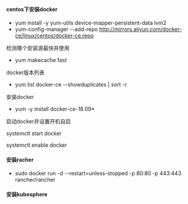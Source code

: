 #### centos下安装docker

- yum install -y yum-utils device-mapper-persistent-data lvm2
- yum-config-manager --add-repo http://mirrors.aliyun.com/docker-ce/linux/centos/docker-ce.repo

检测哪个安装源最快并使用

- yum makecache fast

docker版本列表

- yum list docker-ce --showduplicates | sort -r

安装docker

- yum -y install docker-ce-18.09*

启动docker并设置开机自启

systemctl start docker

systemctl enable docker

#### 安装racher

- sudo docker run -d --restart=unless-stopped -p 80:80 -p 443:443 rancher/rancher





#### 安装kubesphere

